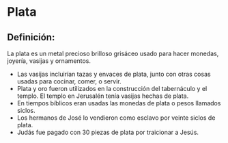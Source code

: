 # Plata

## Definición: 

La plata es un metal precioso brilloso grisáceo usado para hacer monedas, joyería, vasijas y ornamentos.

* Las vasijas incluirían tazas y envaces de plata, junto con otras cosas usadas para cocinar, comer, o servir.
* Plata y oro fueron utilizados en la construcción del tabernáculo y el templo. El templo en Jerusalén tenía vasijas hechas de plata.
* En tiempos bíblicos eran usadas las monedas de plata o pesos llamados siclos.
* Los hermanos de José lo vendieron como esclavo por veinte siclos de plata.
* Judás fue pagado con 30 piezas de plata por traicionar a Jesús.

